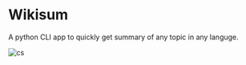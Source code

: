 # Wikisum
A python CLI app to quickly get summary of any topic in any languge.

![cs](https://user-images.githubusercontent.com/52208188/60944522-a8e19c80-a306-11e9-98d5-eb3b93d6e32e.png)
